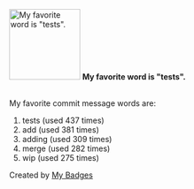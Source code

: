 <img src="https://my-badges.github.io/my-badges/favorite-word.png" alt="My favorite word is &quot;tests&quot;." title="My favorite word is &quot;tests&quot;." width="128">
<strong>My favorite word is &quot;tests&quot;.</strong>
<br><br>

My favorite commit message words are:

1. tests (used 437 times)
2. add (used 381 times)
3. adding (used 309 times)
4. merge (used 282 times)
5. wip (used 275 times)


Created by <a href="https://github.com/my-badges/my-badges">My Badges</a>